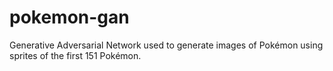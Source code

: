 # pokemon-gan
Generative Adversarial Network used to generate images of Pokémon using sprites of the first 151 Pokémon.
